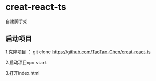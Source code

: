 # creat-react-ts
自建脚手架


## 启动项目


1.克隆项目 ： git clone https://github.com/TaoTao-Chen/creat-react-ts

2.启动项目``
npm start
``

3.打开index.html

